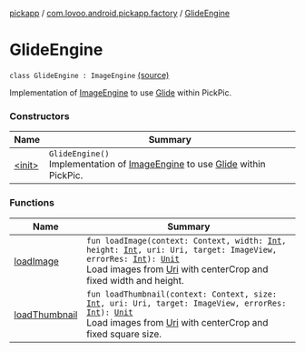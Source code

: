 [pickapp](../../index.md) / [com.lovoo.android.pickapp.factory](../index.md) / [GlideEngine](./index.md)

# GlideEngine

`class GlideEngine : ImageEngine` [(source)](https://github.com/lovoo/android-pickpic/blob/master/pickapp/src/main/kotlin/com/lovoo/android/pickapp/factory/GlideEngine.kt#L15)

Implementation of [ImageEngine](#) to use [Glide](#) within PickPic.

### Constructors

| Name | Summary |
|---|---|
| [&lt;init&gt;](-init-.md) | `GlideEngine()`<br>Implementation of [ImageEngine](#) to use [Glide](#) within PickPic. |

### Functions

| Name | Summary |
|---|---|
| [loadImage](load-image.md) | `fun loadImage(context: Context, width: `[`Int`](https://kotlinlang.org/api/latest/jvm/stdlib/kotlin/-int/index.html)`, height: `[`Int`](https://kotlinlang.org/api/latest/jvm/stdlib/kotlin/-int/index.html)`, uri: Uri, target: ImageView, errorRes: `[`Int`](https://kotlinlang.org/api/latest/jvm/stdlib/kotlin/-int/index.html)`): `[`Unit`](https://kotlinlang.org/api/latest/jvm/stdlib/kotlin/-unit/index.html)<br>Load images from [Uri](#) with centerCrop and fixed width and height. |
| [loadThumbnail](load-thumbnail.md) | `fun loadThumbnail(context: Context, size: `[`Int`](https://kotlinlang.org/api/latest/jvm/stdlib/kotlin/-int/index.html)`, uri: Uri, target: ImageView, errorRes: `[`Int`](https://kotlinlang.org/api/latest/jvm/stdlib/kotlin/-int/index.html)`): `[`Unit`](https://kotlinlang.org/api/latest/jvm/stdlib/kotlin/-unit/index.html)<br>Load images from [Uri](#) with centerCrop and fixed square size. |
